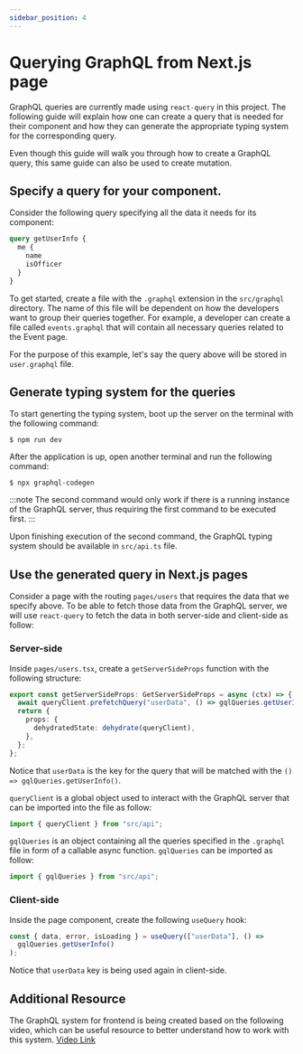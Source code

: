 ```yaml
---
sidebar_position: 4
---
```


# Querying GraphQL from Next.js page

GraphQL queries are currently made using `react-query` in this project. The following guide will explain how one can create a query that is needed for their component and how they can generate the appropriate typing system for the corresponding query.

Even though this guide will walk you through how to create a GraphQL query, this same guide can also be used to create mutation.

## Specify a query for your component.

Consider the following query specifying all the data it needs for its component:

```graphql
query getUserInfo {
  me {
    name
    isOfficer
  }
}
```

To get started, create a file with the `.graphql` extension in the `src/graphql` directory. The name of this file will be dependent on how the developers want to group their queries together. For example, a developer can create a file called `events.graphql` that will contain all necessary queries related to the Event page.

For the purpose of this example, let's say the query above will be stored in `user.graphql` file.

## Generate typing system for the queries

To start generting the typing system, boot up the server on the terminal with the following command:

```
$ npm run dev
```

After the application is up, open another terminal and run the following command:

```
$ npx graphql-codegen
```

:::note
The second command would only work if there is a running instance of the GraphQL server, thus requiring the first command to be executed first.
:::

Upon finishing execution of the second command, the GraphQL typing system should be available in `src/api.ts` file.

## Use the generated query in Next.js pages

Consider a page with the routing `pages/users` that requires the data that we specify above. To be able to fetch those data from the GraphQL server, we will use `react-query` to fetch the data in both server-side and client-side as follow:

### Server-side

Inside `pages/users.tsx`, create a `getServerSideProps` function with the following structure:

```ts
export const getServerSideProps: GetServerSideProps = async (ctx) => {
  await queryClient.prefetchQuery("userData", () => gqlQueries.getUserInfo());
  return {
    props: {
      dehydratedState: dehydrate(queryClient),
    },
  };
};
```

Notice that `userData` is the key for the query that will be matched with the `() => gqlQueries.getUserInfo()`.

`queryClient` is a global object used to interact with the GraphQL server that can be imported into the file as follow:

```ts
import { queryClient } from "src/api";
```

`gqlQueries` is an object containing all the queries specified in the `.graphql` file in form of a callable async function. `gqlQueries` can be imported as follow:

```ts
import { gqlQueries } from "src/api";
```

### Client-side

Inside the page component, create the following `useQuery` hook:

```ts
const { data, error, isLoading } = useQuery(["userData"], () =>
  gqlQueries.getUserInfo()
);
```

Notice that `userData` key is being used again in client-side.

## Additional Resource

The GraphQL system for frontend is being created based on the following video, which can be useful resource to better understand how to work with this system. [Video Link](https://www.youtube.com/watch?v=XzE-PzALyDc)
